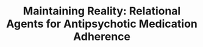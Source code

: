 ---
name: "Maintaining Reality Relational Agents For Antipsychotic"
title: "Maintaining Reality: Relational Agents for Antipsychotic Medication Adherence"
journal: "journal name" 
project: "Drugs don't work in patients who don't take them C. Everett Koop, MD"
event: "Interacting with Computers special issue on Mental Health 22(4) 276-288"
authors:
- name: "Bickmore, T."
- name: "Puskar, K."
- name: "Schlenk, E."
- name: "Pfeifer, L."
- name: "Sereika, S."
year: 2010
resources:
- name: "IwC2010 antipsychotic"
  src: "IwC2010.antipsychotic.pdf"
external_url: null
draft: false 
headless: true
---